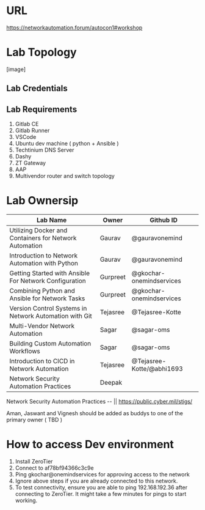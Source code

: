 # URL
https://networkautomation.forum/autocon1#workshop

# Lab Topology

[image]

## Lab Credentials



## Lab Requirements

1. Gitlab CE
2. Gitlab Runner
3. VSCode
4. Ubuntu dev machine ( python + Ansible )
5. Techtinium DNS Server
6. Dashy
7. ZT Gateway
8. AAP
9. Multivendor router and switch topology


# Lab Ownersip

| Lab Name                                                | Owner    | Github ID                 |
|---------------------------------------------------------|----------|---------------------------|
| Utilizing Docker and Containers for Network Automation  | Gaurav   | @gauravonemind            |
| Introduction to Network Automation with Python          | Gaurav   | @gauravonemind            |
| Getting Started with Ansible For Network Configuration  | Gurpreet | @gkochar-onemindservices  |
| Combining Python and Ansible for Network Tasks          | Gurpreet | @gkochar-onemindservices  |
| Version Control Systems in Network Automation with Git  | Tejasree | @Tejasree-Kotte           |
| Multi-Vendor Network Automation                         | Sagar    | @sagar-oms                |
| Building Custom Automation Workflows                    | Sagar    | @sagar-oms                |
| Introduction to CICD in Network Automation              | Tejasree | @Tejasree-Kotte/@abhi1693 |
| Network Security Automation Practices                   | Deepak   |                           |

Network Security Automation Practices -- || https://public.cyber.mil/stigs/

Aman, Jaswant and Vignesh should be added as buddys to one of the primary owner ( TBD )

# How to access Dev environment

1. Install ZeroTier
2. Connect to af78bf94366c3c9e
3. Ping gkochar@onemindservices for approving access to the network
4. Ignore above steps if you are already connected to this network.
5. To test connectivity, ensure you are able to ping 192.168.192.36 after connecting to ZeroTier.
It might take a few minutes for pings to start working.

